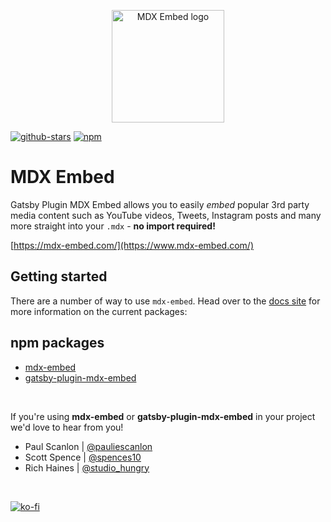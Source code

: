 <p align="center">
  <a href="https://mdx-embed.com">
    <img alt="MDX Embed logo" src="https://www.mdx-embed.com/mdx-embed-logo.svg" width="180px" />
  </a>
</p>

[![github-stars](https://img.shields.io/github/stars/pauliescanlon/mdx-embed?style=social)](https://img.shields.io/github/stars/pauliescanlon/mdx-embed?style=social) [![npm](https://img.shields.io/npm/v/mdx-embed)](https://img.shields.io/npm/v/mdx-embed)

# MDX Embed

Gatsby Plugin MDX Embed allows you to easily _embed_ popular 3rd party media content such as YouTube videos, Tweets, Instagram posts and many more straight into your `.mdx` - **no import required!**

[https://mdx-embed.com/](https://www.mdx-embed.com/)

## Getting started

There are a number of way to use `mdx-embed`. Head over to the [docs site](https://www.mdx-embed.com/) for more information on the current packages:

## npm packages

- [mdx-embed](https://www.npmjs.com/package/mdx-embed)
- [gatsby-plugin-mdx-embed](https://www.npmjs.com/package/gatsby-plugin-mdx-embed)

<br />

If you're using **mdx-embed** or **gatsby-plugin-mdx-embed** in your project we'd love to hear from you!

- Paul Scanlon | [@pauliescanlon](https://twitter.com/PaulieScanlon)
- Scott Spence | [@spences10](https://twitter.com/spences10)
- Rich Haines | [@studio_hungry](https://twitter.com/studio_hungry)

<br />

[![ko-fi](https://www.ko-fi.com/img/githubbutton_sm.svg)](https://ko-fi.com/P5P31B7G8)
